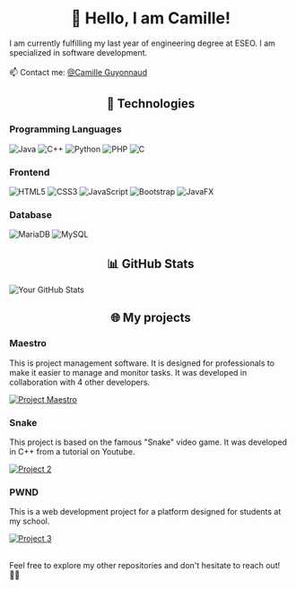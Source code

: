 #  <div align="center">👋 Hello, I am Camille! </div>

I am currently fulfilling my last year of engineering degree at ESEO. I am specialized in software development. 
</br>
</br>
📫 Contact me: [@Camille Guyonnaud](https://www.linkedin.com/in/camille-guyonnaud/)

##  <div align="center"> 🔧 Technologies </div>

### Programming Languages

![Java](https://img.shields.io/badge/Java-007396?style=flat-square&logo=java&logoColor=white)
![C++](https://img.shields.io/badge/C++-00599C?style=flat-square&logo=c%2B%2B&logoColor=white)
![Python](https://img.shields.io/badge/Python-3776AB?style=flat-square&logo=python&logoColor=white)
![PHP](https://img.shields.io/badge/PHP-777BB4?style=flat-square&logo=php&logoColor=white)
![C](https://img.shields.io/badge/C-A8B9CC?style=flat-square&logo=c&logoColor=white)

### Frontend

![HTML5](https://img.shields.io/badge/HTML5-E34F26?style=flat-square&logo=html5&logoColor=white)
![CSS3](https://img.shields.io/badge/CSS3-1572B6?style=flat-square&logo=css3&logoColor=white)
![JavaScript](https://img.shields.io/badge/JavaScript-F7DF1E?style=flat-square&logo=javascript&logoColor=black)
![Bootstrap](https://img.shields.io/badge/Bootstrap-563D7C?style=flat-square&logo=bootstrap&logoColor=white)
![JavaFX](https://img.shields.io/badge/JavaFX-5382A1?style=flat-square&logo=java&logoColor=white)

### Database

![MariaDB](https://img.shields.io/badge/MariaDB-003545?style=flat-square&logo=mariadb&logoColor=white)
![MySQL](https://img.shields.io/badge/MySQL-4479A1?style=flat-square&logo=mysql&logoColor=white)

##  <div align="center"> 📊 GitHub Stats </div>

![Your GitHub Stats](https://github-readme-stats.vercel.app/api?username=camillegd&show_icons=true&hide=contribs,prs)

##  <div align="center"> 🌐 My projects </div>

<div>
  <h3>Maestro</h3>
  <p>This is project management software. It is designed for professionals to make it easier to manage and monitor tasks. It was developed in collaboration with 4 other developers.</p>
    <a href="https://github.com/Maestro-ESEO/Desktop-App" style="border-radius: 8px;">
    <img src="https://img.shields.io/badge/Project%20%231-%23E34F26?style=flat-square&logo=github&logoColor=white" alt="Project Maestro"/>
    </a>
</div>

<div>
  <h3>Snake</h3>
  <p>This project is based on the famous "Snake" video game. It was developed in C++ from a tutorial on Youtube.</p>
    <a href="https://github.com/camillegd/snake" style="border-radius: 8px;">
    <img src="https://img.shields.io/badge/Project%20%232-%23000000?style=flat-square&logo=github&logoColor=white" alt="Project 2"/>
    </a>
</div>

<div>
  <h3>PWND</h3>
  <p>This is a web development project for a platform designed for students at my school.</p>
    <a href="https://github.com/camillegd/PWND" style="border-radius: 8px;">
    <img src="https://img.shields.io/badge/Project%20%233-%230077B5?style=flat-square&logo=github&logoColor=white" alt="Project 3"/>
    </a>
</div>
</br>
<div>
<p>Feel free to explore my other repositories and don't hesitate to reach out! 👨‍💻</p>
</div>


